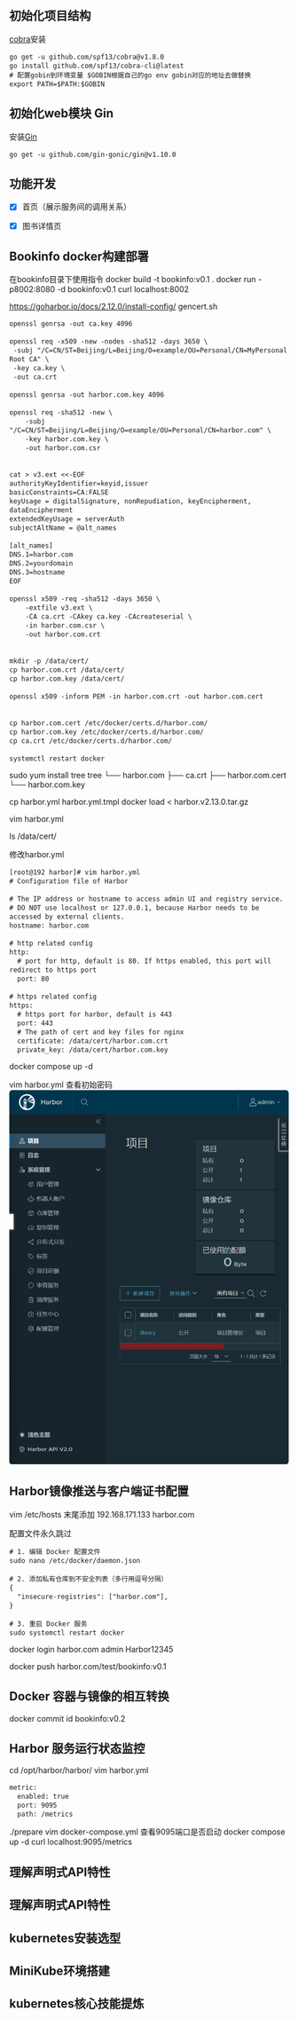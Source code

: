 
## 初始化项目结构

[cobra](https://github.com/spf13/cobra)安装
```
go get -u github.com/spf13/cobra@v1.8.0
go install github.com/spf13/cobra-cli@latest
# 配置gobin到环境变量 $GOBIN根据自己的go env gobin对应的地址去做替换
export PATH=$PATH:$GOBIN
```

## 初始化web模块 Gin

安装[Gin](https://github.com/gin-gonic/gin)
```
go get -u github.com/gin-gonic/gin@v1.10.0
```

## 功能开发
- [x] 首页（展示服务间的调用关系）
- [x] 图书详情页


## Bookinfo docker构建部署
在bookinfo目录下使用指令
docker build -t bookinfo:v0.1 .
docker run -p8002:8080 -d  bookinfo:v0.1
curl localhost:8002

https://goharbor.io/docs/2.12.0/install-config/
gencert.sh
```
openssl genrsa -out ca.key 4096

openssl req -x509 -new -nodes -sha512 -days 3650 \
 -subj "/C=CN/ST=Beijing/L=Beijing/O=example/OU=Personal/CN=MyPersonal Root CA" \
 -key ca.key \
 -out ca.crt

openssl genrsa -out harbor.com.key 4096

openssl req -sha512 -new \
    -subj "/C=CN/ST=Beijing/L=Beijing/O=example/OU=Personal/CN=harbor.com" \
    -key harbor.com.key \
    -out harbor.com.csr


cat > v3.ext <<-EOF
authorityKeyIdentifier=keyid,issuer
basicConstraints=CA:FALSE
keyUsage = digitalSignature, nonRepudiation, keyEncipherment, dataEncipherment
extendedKeyUsage = serverAuth
subjectAltName = @alt_names

[alt_names]
DNS.1=harbor.com
DNS.2=yourdomain
DNS.3=hostname
EOF

openssl x509 -req -sha512 -days 3650 \
    -extfile v3.ext \
    -CA ca.crt -CAkey ca.key -CAcreateserial \
    -in harbor.com.csr \
    -out harbor.com.crt


mkdir -p /data/cert/
cp harbor.com.crt /data/cert/
cp harbor.com.key /data/cert/

openssl x509 -inform PEM -in harbor.com.crt -out harbor.com.cert


cp harbor.com.cert /etc/docker/certs.d/harbor.com/
cp harbor.com.key /etc/docker/certs.d/harbor.com/
cp ca.crt /etc/docker/certs.d/harbor.com/

systemctl restart docker
```


sudo yum install tree
tree
└── harbor.com
    ├── ca.crt
    ├── harbor.com.cert
    └── harbor.com.key




cp harbor.yml harbor.yml.tmpl
docker load < harbor.v2.13.0.tar.gz

vim harbor.yml

ls /data/cert/

修改harbor.yml 
```
[root@192 harbor]# vim harbor.yml
# Configuration file of Harbor

# The IP address or hostname to access admin UI and registry service.
# DO NOT use localhost or 127.0.0.1, because Harbor needs to be accessed by external clients.
hostname: harbor.com

# http related config
http:
  # port for http, default is 80. If https enabled, this port will redirect to https port
  port: 80

# https related config
https:
  # https port for harbor, default is 443
  port: 443
  # The path of cert and key files for nginx
  certificate: /data/cert/harbor.com.crt
  private_key: /data/cert/harbor.com.key
```

docker compose up -d


vim harbor.yml 查看初始密码
![alt text](image.png)

## Harbor镜像推送与客户端证书配置
vim /etc/hosts
末尾添加 192.168.171.133 harbor.com


配置文件永久跳过
```
# 1. 编辑 Docker 配置文件
sudo nano /etc/docker/daemon.json

# 2. 添加私有仓库到不安全列表（多行用逗号分隔）
{
  "insecure-registries": ["harbor.com"],
}

# 3. 重启 Docker 服务
sudo systemctl restart docker
```

docker login harbor.com
admin
Harbor12345

docker push  harbor.com/test/bookinfo:v0.1


## Docker 容器与镜像的相互转换
docker commit id bookinfo:v0.2




## Harbor 服务运行状态监控
cd /opt/harbor/harbor/
vim harbor.yml
```
metric:
  enabled: true
  port: 9095
  path: /metrics
```
./prepare
vim docker-compose.yml 查看9095端口是否启动
docker compose up -d
curl localhost:9095/metrics



## 理解声明式API特性

## 理解声明式API特性

## kubernetes安装选型

## MiniKube环境搭建

## kubernetes核心技能提炼